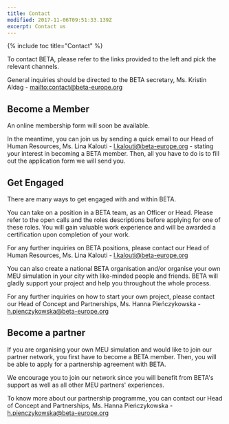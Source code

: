 ```yaml
---
title: Contact
modified: 2017-11-06T09:51:33.139Z
excerpt: Contact us
---
```

{% include toc title="Contact" %}

To contact BETA, please refer to the links provided to the left and pick the relevant channels. 

General inquiries should be directed to the BETA secretary, Ms. Kristin Aldag - <mailto:contact@beta-europe.org>

## Become a Member

An online membership form will soon be available. 

In the meantime, you can join us by sending a quick email to our Head of Human Resources, Ms. Lina Kalouti - [l.kalouti@beta-europe.org](l.kalouti@beta-europe.org) - stating your interest in becoming a BETA member. Then, all you have to do is to fill out the application form we will send you. 

## Get Engaged

There are many ways to get engaged with and within BETA. 

You can take on a position in a BETA team, as an Officer or Head. 
Please refer to the open calls and the roles descriptions before applying for one of these roles. 
You will gain valuable work experience and will be awarded a certification upon completion of your work. 

For any further inquiries on BETA positions, please contact our Head of Human Resources, Ms. Lina Kalouti - [l.kalouti@beta-europe.org](l.kalouti@beta-europe.org)

You can also create a national BETA organisation and/or organise your own MEU simulation in your city with like-minded people and friends. 
BETA will gladly support your project and help you throughout the whole process.

For any further inquiries on how to start your own project, please contact our Head of Concept and Partnerships, Ms. Hanna Pieńczykowska - [h.pienczykowska@beta-europe.org](h.pienczykowska@beta-europe.org)

## Become a partner

If you are organising your own MEU simulation and would like to join our partner network, you first have to become a BETA member. 
Then, you will be able to apply for a partnership agreement with BETA. 

We encourage you to join our network since you will benefit from BETA's support as well as all other MEU partners' experiences. 

To know more about our partnership programme, you can contact our Head of Concept and Partnerships, Ms. Hanna Pieńczykowska - [h.pienczykowska@beta-europe.org](h.pienczykowska@beta-europe.org)
